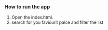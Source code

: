 
### How to run the app
1. Open the index.html.
2. search for you faviourit palce and filter the list

